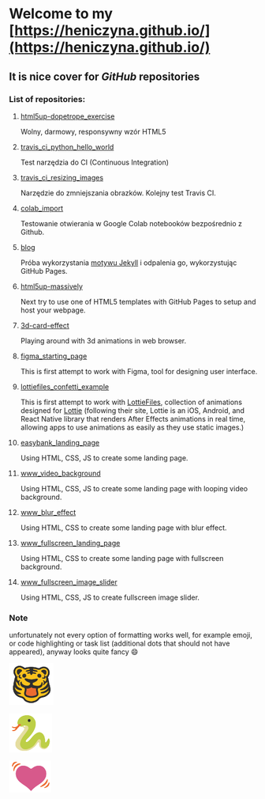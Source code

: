 # Welcome to my [https://heniczyna.github.io/](https://heniczyna.github.io/)
## It is nice cover for *GitHub* repositories
### List of repositories:
1. [html5up-dopetrope_exercise](https://heniczyna.github.io/html5up-dopetrope_exercise/)
   
   Wolny, darmowy, responsywny wzór HTML5

2. [travis_ci_python_hello_world](https://heniczyna.github.io/travis_ci_python_hello_world/)

   Test narzędzia do CI (Continuous Integration)

3. [travis_ci_resizing_images](https://heniczyna.github.io/travis_ci_resizing_images/)

   Narzędzie do zmniejszania obrazków. Kolejny test Travis CI.
  
4. [colab_import](https://heniczyna.github.io/colab_import/)

   Testowanie otwierania w Google Colab notebooków bezpośrednio z Github.
   
5. [blog](https://heniczyna.github.io/blog/)

   Próba wykorzystania [motywu Jekyll](https://jekyllthemes.io/theme/emerald) i odpalenia go, wykorzystując GitHub Pages.
   
6. [html5up-massively](https://heniczyna.github.io/html5up-massively/)
   
   Next try to use one of HTML5 templates with GitHub Pages to setup and host your webpage.

7. [3d-card-effect](https://heniczyna.github.io/3d-card-effect/)
   
   Playing around with 3d animations in web browser.
   
8. [figma_starting_page](https://heniczyna.github.io/figma_starting_page/)

   This is first attempt to work with Figma, tool for designing user interface.

9. [lottiefiles_confetti_example](https://heniczyna.github.io/lottiefiles_confetti_example/)

   This is first attempt to work with [LottieFiles](https://lottiefiles.com/), collection of animations designed for [Lottie](https://airbnb.design/lottie/) (following their site, Lottie is an iOS, Android, and React Native library that renders After Effects animations in real time, allowing apps to use animations as easily as they use static images.)

10. [easybank_landing_page](https://heniczyna.github.io/easybank_landing_page/)

    Using HTML, CSS, JS to create some landing page.

11. [www_video_background](https://heniczyna.github.io/www_video_background/)

    Using HTML, CSS, JS to create some landing page with looping video background.
    
12. [www_blur_effect](https://heniczyna.github.io/www_blur_effect/)
    
    Using HTML, CSS to create some landing page with blur effect.

13. [www_fullscreen_landing_page](https://heniczyna.github.io/www_fullscreen_landing_page/)

    Using HTML, CSS to create some landing page with fullscreen background.

14. [www_fullscreen_image_slider](https://heniczyna.github.io/www_fullscreen_image_slider/)

    Using HTML, CSS, JS to create fullscreen image slider.

### Note
unfortunately not every option of formatting works well, for example emoji, or code highlighting or task list (additional dots that should not have appeared), anyway looks quite fancy :smile:

![](/images/private_small_tiger_no_bg.png)

![](/images/private_small_snake_no_bg.png)

![](/images/private_heart_pink_beating_no_bg.png)

